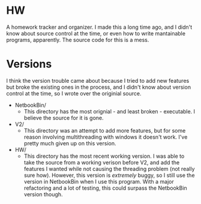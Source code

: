 HW
==

A homework tracker and organizer. I made this a long time ago, and I didn't know about source control at the time, or even how to write mantainable programs, apparently. The source code for this is a mess.

Versions
========

I think the version trouble came about because I tried to add new features but broke the existing ones in the process, and I didn't know about version control at the time, so I wrote over the originial source.

* NetbookBin/
    * This directory has the most orignial - and least broken - executable. I believe the source for it is gone.
* V2/
    * This directory was an attempt to add more features, but for some reason involving multithreading with windows it doesn't work. I've pretty much given up on this version.
* HW/
    * This directory has the most recent working version. I was able to take the source from a working verison before V2, and add the features I wanted while not causing the threading problem (not really sure how). However, this version is *extremely* buggy, so I still use the version in NetbookBin when I use this program. With a major refactoring and a lot of testing, this could surpass the NetbookBin version though.
